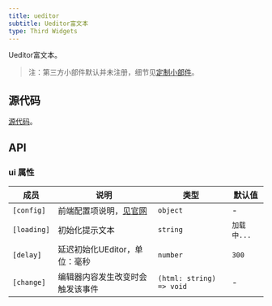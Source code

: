 ```yaml
---
title: ueditor
subtitle: Ueditor富文本
type: Third Widgets
---
```


Ueditor富文本。

> 注：第三方小部件默认并未注册，细节见[定制小部件](https://www.cityocean.com/form/customize)。

## 源代码

[源代码](https://github.com/ng-alain/delon/tree/master/packages/form/widgets-third/ueditor)。

## API

### ui 属性

| 成员 | 说明 | 类型 | 默认值 |
|----|----|----|-----|
| `[config]` | 前端配置项说明，[见官网](http://fex.baidu.com/ueditor/#start-config) | `object` | - |
| `[loading]` | 初始化提示文本 | `string` | `加载中...` |
| `[delay]` | 延迟初始化UEditor，单位：毫秒 | `number` | `300` |
| `[change]` | 编辑器内容发生改变时会触发该事件 | `(html: string) => void` | - |
